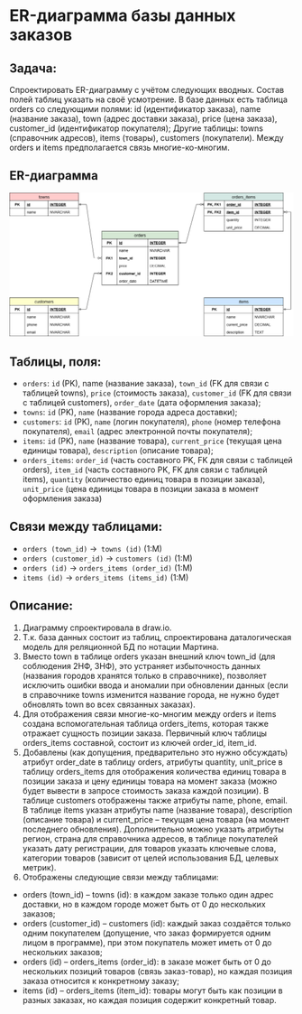 # ER-диаграмма базы данных заказов

## Задача:
Спроектировать ER-диаграмму с учётом следующих вводных. Состав полей таблиц указать на своё усмотрение. В базе данных есть таблица orders со следующими полями: id (идентификатор заказа), name (название заказа), town (адрес доставки заказа), price (цена заказа), customer_id (идентификатор покупателя);
Другие таблицы: towns (справочник адресов), items (товары), customers (покупатели). Между orders и items предполагается связь многие-ко-многим.

## ER-диаграмма
![ER Diagram](ER-diagram.drawio.png)

## Таблицы, поля:
- `orders`: `id` (PK), name (название заказа), `town_id` (FK для связи с таблицей towns), `price` (стоимость заказа), `customer_id` (FK для связи с таблицей customers), `order_date` (дата оформления заказа);
- `towns`: `id` (PK), `name` (название города адреса доставки);
- `customers`: `id` (PK), `name` (логин покупателя), `phone` (номер телефона покупателя), `email` (адрес электронной почты покупателя);
- `items`: `id` (PK), `name` (название товара), `current_price` (текущая цена единицы товара), `description` (описание товара);
- `orders_items`: `order_id` (часть составного PK, FK для связи с таблицей orders), `item_id` (часть составного PK, FK для связи с таблицей items), `quantity` (количество единиц товара в позиции заказа), `unit_price` (цена единицы товара в позиции заказа в момент оформления заказа)

## Связи между таблицами:
- `orders (town_id)` ->` towns (id)` (1:M)
- `orders (customer_id)` -> `customers (id)` (1:M)
- `orders (id)` -> `orders_items (order_id)` (1:M)
- `items (id)` -> `orders_items (items_id)` (1:M)

## Описание:
1.	Диаграмму спроектировала в draw.io.
2.	Т.к. база данных состоит из таблиц, спроектирована даталогическая модель для реляционной БД по нотации Мартина.
3.	Вместо town в таблице orders указан внешний ключ town_id (для соблюдения 2НФ, 3НФ), это устраняет избыточность данных (названия городов хранятся только в справочнике), позволяет исключить ошибки ввода и аномалии при обновлении данных (если в справочнике towns изменится название города, не нужно будет обновлять town во всех связанных заказах).
4.	Для отображения связи многие-ко-многим между orders и items создана вспомогательная таблица orders_items, которая также отражает сущность позиции заказа. Первичный ключ таблицы orders_items составной, состоит из ключей order_id, item_id.
5.	Добавлены (как допущения, предварительно это нужно обсуждать) атрибут order_date в таблицу orders, атрибуты quantity, unit_price в таблицу orders_items для отображения количества единиц товара в позиции заказа и цену единицы товара на момент заказа (можно будет вывести в запросе стоимость заказа каждой позиции). В таблице customers отображены также атрибуты name, phone, email. В таблице items указан атрибуты name (название товара), description (описание товара) и current_price – текущая цена товара (на момент последнего обновления). Дополнительно можно указать атрибуты регион, страна для справочника адресов, в таблице покупателей указать дату регистрации, для товаров указать ключевые слова, категории товаров (зависит от целей использования БД, целевых метрик).
6.	Отображены следующие связи между таблицами:
*	orders (town_id) – towns (id): в каждом заказе только один адрес доставки, но в каждом городе может быть от 0 до нескольких заказов;
*	orders (customer_id) – customers (id): каждый заказ создаётся только одним покупателем (допущение, что заказ формируется одним лицом в программе), при этом покупатель может иметь от 0 до нескольких заказов;
*	orders (id) – orders_items (order_id): в заказе может быть от 0 до нескольких позиций товаров (связь заказ-товар), но каждая позиция заказа относится к конкретному заказу;
*	items (id) – orders_items (item_id): товары могут быть как позиции в разных заказах, но каждая позиция содержит конкретный товар.
